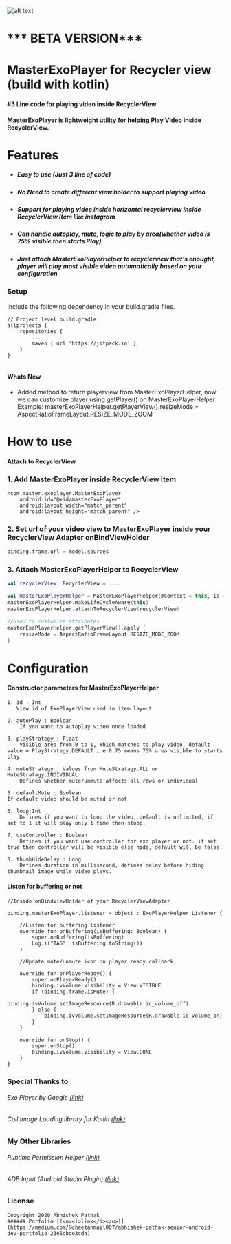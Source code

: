 ![alt text](https://github.com/cheetahmail007/GoPlay/blob/master/art/master_exo_player_banner.svg)

# *** BETA VERSION***

# MasterExoPlayer for Recycler view (build with kotlin)
####  #3 Line code for playing video inside RecyclerView

#### MasterExoPlayer is lightweight utility for helping Play Video inside RecyclerView.

# Features
- ##### Easy to use (Just 3 line of code)
- ##### No Need to create different view holder to support playing video
- ##### Support for playing video inside horizontal recyclerview inside RecyclerView Item like instagram
- ##### Can handle autoplay, mute, logic to play by area(whether video is 75% visible then starts Play)
- ##### Just attach MasterExoPlayerHelper to recyclerview that's enought, player will play most visible video automatically based on your configuration

### Setup
Include the following dependency in your build.gradle files.
```
// Project level build.gradle
allprojects {
    repositories {
        ...
        maven { url 'https://jitpack.io' }
    }
}


```


#### Whats New

- Added method to return playerview from MasterExoPlayerHelper, now we can customize player using getPlayer() on MasterExoPlayerHelper
Example:
masterExoPlayerHelper.getPlayerView().resizeMode = AspectRatioFrameLayout.RESIZE_MODE_ZOOM


# How to use

#### Attach to RecyclerView

### 1. Add MasterExoPlayer inside RecyclerView Item
```
<com.master.exoplayer.MasterExoPlayer
    android:id="@+id/masterExoPlayer"
    android:layout_width="match_parent"
    android:layout_height="match_parent" />
```

### 2. Set url of your video view to MasterExoPlayer inside your RecyclerView Adapter onBindViewHolder
```kotlin
binding.frame.url = model.sources
```

### 3. Attach MasterExoPlayerHelper to RecyclerView
```kotlin
val recyclerView: RecyclerView = ....

val masterExoPlayerHelper = MasterExoPlayerHelper(mContext = this, id = R.id.masterExoPlayer)
masterExoPlayerHelper.makeLifeCycleAware(this)
masterExoPlayerHelper.attachToRecyclerView(recyclerView)

//Used to customize attributes
masterExoPlayerHelper.getPlayerView().apply {
    resizeMode = AspectRatioFrameLayout.RESIZE_MODE_ZOOM   
}
```

# Configuration
#### Constructor parameters for MasterExoPlayerHelper

```
1. id : Int 
   View id of ExoPlayerView used in item layout
```
```
2. autoPlay : Boolean 
    If you want to autoplay video once loaded
```
```
3. playStrategy : Float 
    Visible area from 0 to 1, Which matches to play video, default value = PlayStrategy.DEFAULT i.e 0.75 means 75% area visible to starts play
```
```
4. muteStrategy : Values from MuteStratagy.ALL or MuteStratagy.INDIVIDUAL 
    Defines whether mute/unmute affects all rows or individual
```
```
5. defaultMute : Boolean 
If default video should be muted or not
```
```
6. loop:Int 
    Defines if you want to loop the video, default is unlimited, if set to 1 it will play only 1 time then stoop.
```
```
7. useController : Boolean 
    Defines if you want use controller for exo player or not. if set true then controller will be visible else hide, default will be false.
```
```
8. thumbHideDelay : Long 
    Defines duration in millisecond, defines delay before hiding thumbnail image while video plays.
```

#### Listen for buffering or not
```
//Inside onBindViewHolder of your RecyclerViewAdapter

binding.masterExoPlayer.listener = object : ExoPlayerHelper.Listener {

    //Listen for buffering listener
    override fun onBuffering(isBuffering: Boolean) {
        super.onBuffering(isBuffering)
        Log.i("TAG", isBuffering.toString())
    }

    //Update mute/unmute icon on player ready callback.
    
    override fun onPlayerReady() {
        super.onPlayerReady()
        binding.ivVolume.visibility = View.VISIBLE
        if (binding.frame.isMute) {
            binding.ivVolume.setImageResource(R.drawable.ic_volume_off)
        } else {
            binding.ivVolume.setImageResource(R.drawable.ic_volume_on)
        }
    }

    override fun onStop() {
        super.onStop()
        binding.ivVolume.visibility = View.GONE
    }
}
``` 

### Special Thanks to
###### Exo Player by Google [(<u><i>link</i></u>)](https://github.com/google/ExoPlayer)
###### Coil Image Loading library for Kotlin [(<u><i>link</i></u>)](https://github.com/coil-kt/coil)

### My Other Libraries
###### Runtime Permission Helper [(<u><i>link</i></u>)](https://github.com/google/ExoPlayer)
###### ADB Input (Android Studio Plugin) [(<u><i>link</i></u>)](https://plugins.jetbrains.com/plugin/13758-adb-input/versions)
### License
```
Copyright 2020 Abhishek Pathak
###### Porfolio [(<u><i>link</i></u>)](https://medium.com/@cheetahmail007/abhishek-pathak-senior-android-dev-portfolio-23e5dbde3cda)

